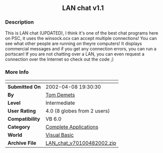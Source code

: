 ﻿<div align="center">

## LAN chat v1\.1


</div>

### Description

This is LAN chat (UPDATED), I think it's one of the best chat programs here on PSC, it uses the winsock.ocx can accept multiple connections! You can see what other people are running on theyre computers! It displays commercial messages and if you get any connection errors, you can run a portscan! If you are not chatting over a LAN, you can even request a connection over the Internet so check out the code ;)
 
### More Info
 


<span>             |<span>
---                |---
**Submitted On**   |2002-04-08 19:30:30
**By**             |[Tom Demets](https://github.com/Planet-Source-Code/PSCIndex/blob/master/ByAuthor/tom-demets.md)
**Level**          |Intermediate
**User Rating**    |4.0 (8 globes from 2 users)
**Compatibility**  |VB 6\.0
**Category**       |[Complete Applications](https://github.com/Planet-Source-Code/PSCIndex/blob/master/ByCategory/complete-applications__1-27.md)
**World**          |[Visual Basic](https://github.com/Planet-Source-Code/PSCIndex/blob/master/ByWorld/visual-basic.md)
**Archive File**   |[LAN\_chat\_v70100482002\.zip](https://github.com/Planet-Source-Code/tom-demets-lan-chat-v1-1__1-33608/archive/master.zip)









